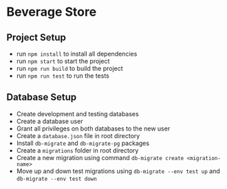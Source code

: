 # Beverage Store

## Project Setup

- run `npm install` to install all dependencies
- run `npm start` to start the project
- run `npm run build` to build the project
- run `npm run test` to run the tests

## Database Setup

- Create development and testing databases
- Create a database user
- Grant all privileges on both databases to the new user
- Create a `database.json` file in root directory
- Install `db-migrate` and `db-migrate-pg` packages
- Create a `migrations` folder in root directory
- Create a new migration using command `db-migrate create <migration-name>`
- Move up and down test migrations using `db-migrate --env test up` and `db-migrate --env test down`
